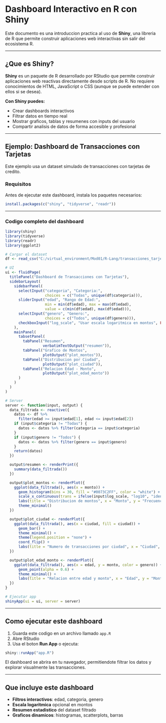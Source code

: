 
# Dashboard Interactivo en R con Shiny

Este documento es una introduccion practica al uso de **Shiny**, una libreria de R que permite construir aplicaciones web interactivas sin salir del ecosistema R.

---

## ¿Que es Shiny?

**Shiny** es un paquete de R desarrollado por RStudio que permite construir aplicaciones web reactivas directamente desde scripts de R. No requiere conocimientos de HTML, JavaScript o CSS (aunque se puede extender con ellos si se desea).

**Con Shiny puedes:**

- Crear dashboards interactivos
- Filtrar datos en tiempo real
- Mostrar graficos, tablas y resumenes con inputs del usuario
- Compartir analisis de datos de forma accesible y profesional

---

## Ejemplo: Dashboard de Transacciones con Tarjetas

Este ejemplo usa un dataset simulado de transacciones con tarjetas de credito.

### Requisitos

Antes de ejecutar este dashboard, instala los paquetes necesarios:

```r
install.packages(c("shiny", "tidyverse", "readr"))
```

---

### Codigo completo del dashboard

```r
library(shiny)
library(tidyverse)
library(readr)
library(ggplot2)

# Cargar el dataset
df <- read_csv("C:/virtual_environment/Mod01/R-Lang/transacciones_tarjetas.csv")

# UI
ui <- fluidPage(
  titlePanel("Dashboard de Transacciones con Tarjetas"),
  sidebarLayout(
    sidebarPanel(
      selectInput("categoria", "Categoria:",
                  choices = c("Todas", unique(df$categoria))),
      sliderInput("edad", "Rango de Edad:",
                  min = min(df$edad), max = max(df$edad),
                  value = c(min(df$edad), max(df$edad))),
      selectInput("genero", "Genero:",
                  choices = c("Todos", unique(df$genero))),
      checkboxInput("log_scale", "Usar escala logaritmica en montos", FALSE)
    ),
    mainPanel(
      tabsetPanel(
        tabPanel("Resumen", 
                 verbatimTextOutput("resumen")),
        tabPanel("Grafico de Montos", 
                 plotOutput("plot_montos")),
        tabPanel("Distribucion por Ciudad", 
                 plotOutput("plot_ciudad")),
        tabPanel("Relacion Edad - Monto", 
                 plotOutput("plot_edad_monto"))
      )
    )
  )
)

# Server
server <- function(input, output) {
  data_filtrada <- reactive({
    datos <- df %>%
      filter(edad >= input$edad[1], edad <= input$edad[2])
    if (input$categoria != "Todas") {
      datos <- datos %>% filter(categoria == input$categoria)
    }
    if (input$genero != "Todos") {
      datos <- datos %>% filter(genero == input$genero)
    }
    return(datos)
  })

  output$resumen <- renderPrint({
    summary(data_filtrada())
  })

  output$plot_montos <- renderPlot({
    ggplot(data_filtrada(), aes(x = monto)) +
      geom_histogram(bins = 30, fill = "#0073C2FF", color = "white") +
      scale_x_continuous(trans = ifelse(input$log_scale, "log10", "identity")) +
      labs(title = "Distribucion de montos", x = "Monto", y = "Frecuencia") +
      theme_minimal()
  })

  output$plot_ciudad <- renderPlot({
    ggplot(data_filtrada(), aes(x = ciudad, fill = ciudad)) +
      geom_bar() +
      theme_minimal() +
      theme(legend.position = "none") +
      coord_flip() +
      labs(title = "Numero de transacciones por ciudad", x = "Ciudad", y = "Conteo")
  })

  output$plot_edad_monto <- renderPlot({
    ggplot(data_filtrada(), aes(x = edad, y = monto, color = genero)) +
      geom_point(alpha = 0.6) +
      theme_minimal() +
      labs(title = "Relacion entre edad y monto", x = "Edad", y = "Monto")
  })
}

# Ejecutar app
shinyApp(ui = ui, server = server)
```

---

## Como ejecutar este dashboard

1. Guarda este codigo en un archivo llamado `app.R`
2. Abre RStudio
3. Usa el boton **Run App** o ejecuta:

```r
shiny::runApp("app.R")
```

El dashboard se abrira en tu navegador, permitiendote filtrar los datos y explorar visualmente las transacciones.

---

## Que incluye este dashboard

- **Filtros interactivos**: edad, categoria, genero
- **Escala logaritmica** opcional en montos
- **Resumen estadistico** del dataset filtrado
- **Graficos dinamicos**: histogramas, scatterplots, barras

